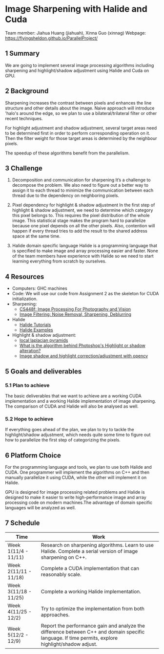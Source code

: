 # Image Sharpening with Halide and Cuda 

Team member: Jiahua Huang (jiahuah), Xinna Guo (xinnag)
Webpage: https://flyingsheldon.github.io/ParallelProject/

## 1 Summary
We are going to implement several image processing algorithms including sharpening and highlight/shadow adjustment using Halide and Cuda on GPU.

## 2 Background
Sharpening increases the contrast between pixels and enhances the line structure and other details about the image. Naive approach will introduce 'halo's around the edge, so we plan to use a bilateral/trilateral filter or other recent techniques. 
 
For highlight adjustment and shadow adjustment, several target areas need to be determined first in order to perform corresponding operation on it. Then the filter weight for those target areas is determined by the neighbour pixels. 
 
The speedup of these algorithms benefit from the parallelism.
## 3 Challenge
1. Decomposition and communication for sharpening
It’s a challenge to decompose the problem. We also need to figure out a better way to assign it to each thread to minimize the communication between each thread due to the dependency on neighboring pixels.

2. Pixel dependency for highlight & shadow adjustment 
In the first step of highlight & shadow adjustment, we need to determine which category this pixel belongs to. This requires the pixel distribution of the whole image. 
This statistical stage makes the program hard to parallelize because one pixel depends on all the other pixels. Also, contention will happen if every thread tries to add the result to the shared address space at the same time. 

3. Halide domain specific language
 Halide is a programming language that is specified to make image and array processing easier and faster. None of the team members have experience with Halide so we need to start learning everything from scratch by ourselves. 

## 4 Resources
- Computers: GHC machines
- Code: We will use our code from Assignment 2 as the skeleton for CUDA initialization. 
- Sharpening: 
  - [CS448f: Image Processing For Photography and Vision](https://web.stanford.edu/class/cs448f/lectures/2.1/Sharpening.pdf)
  - [Image Filtering: Noise Removal, Sharpening, Deblurring](https://eeweb.engineering.nyu.edu/~yao/EE3414/image_filtering.pdf)
- Halide
  - [Halide Tutorials](https://halide-lang.org/tutorials/tutorial_introduction.html)   
  - [Halide Examples](https://github.com/halide/Halide/tree/master/apps)
- Highlight & shadow adjustment: 
  - [local laplacian pyramids](https://www.darktable.org/2017/11/local-laplacian-pyramids/)
  - [What is the algorithm behind Photoshop's Highlight or shadow alteration?](https://stackoverflow.com/questions/51591445/what-is-the-algorithm-behind-photoshops-highlight-or-shadow-alteration)
  - [Image shadow and highlight correction/adjustment with opencv](https://gist.github.com/HViktorTsoi/8e8b0468a9fb07842669aa368382a7df)

## 5 Goals and deliverables
### 5.1 Plan to achieve
The basic deliverables that we want to achieve are a working CUDA implementation and a working Halide implementation of image sharpening. The comparison of CUDA and Halide will also be analysed as well. 
### 5.2 Hope to achieve
If everything goes ahead of the plan, we plan to try to tackle the highlight/shadow adjustment, which needs quite some time to figure out how to parallelize the first step of categorizing the pixels. 

## 6 Platform Choice
For the programming language and tools, we plan to use both Halide and CUDA. One programmer will implement the algorithms on C++  and then manually parallelize it using CUDA, while the other will implement it on Halide. 
 
GPU is designed for image processing related problems and Halide is designed to make it easier to write high-performance image and array processing code on modern machines.The advantage of domain specific languages will be analyzed as well. 

## 7 Schedule

| Time      | Work |
| ----------- | ----------- |
| Week 1(11/4 - 11/11)     | Research on sharpening algorithms. Learn to use Halide. Complete a serial version of image sharpening on C++.     |
| Week 2(11/11 - 11/18) | Complete a CUDA implementation that can reasonably scale. |
| Week 3(11/18 - 11/25) | Complete a working Halide implementation. |
| Week 4(11/25 - 12/2) | Try to optimize the implementation from both approaches.|
| Week 5(12/2 - 12/9) | Report the performance gain and analyze the difference between C++ and domain specific language. If time permits, explore highlight/shadow adjust.  |



